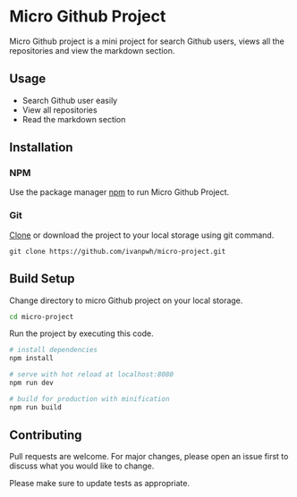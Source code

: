 # Micro Github Project

Micro Github project is a mini project for search Github users, views all the repositories and view the markdown section.

## Usage

* Search Github user easily
* View all repositories
* Read the markdown section

## Installation

### NPM
Use the package manager [npm](https://www.npmjs.com/) to run Micro Github Project.


### Git
[Clone](https://help.github.com/en/github/creating-cloning-and-archiving-repositories/cloning-a-repository) or download the project to your local storage using git command.

```git
git clone https://github.com/ivanpwh/micro-project.git
```

## Build Setup

Change directory to micro Github project on your local storage.

``` bash
cd micro-project
```

Run the project by executing this code.

``` bash
# install dependencies
npm install

# serve with hot reload at localhost:8080
npm run dev

# build for production with minification
npm run build
```

## Contributing
Pull requests are welcome. For major changes, please open an issue first to discuss what you would like to change.

Please make sure to update tests as appropriate.